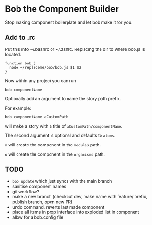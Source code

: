 # Bob the Component Builder

Stop making component boilerplate and let bob make it for you.

## Add to .rc

Put this into ~/.bashrc or ~/.zshrc. Replacing the dir to where bob.js is located.

```
function bob {
  node ~/replaceme/bob/bob.js $1 $2
}
```

Now within any project you can run

```
bob componentName
```

Optionally add an argument to name the story path prefix.

For example:

```
bob componentName aCustomPath
```

will make a story with a title of `aCustomPath/componentName`.

The second argument is optional and defaults to `atoms`.

`m` will create the component in the `modules` path.

`o` will create the component in the `organisms` path.

## TODO

- `bob update` which just syncs with the main branch
- sanitise component names
- git workflow?
- make a new branch (checkout dev, make name with feature/ prefix, publish branch, open new PR)
- undo command, reverts last made component
- place all items in prop interface into exploded list in component
- allow for a bob.config file
